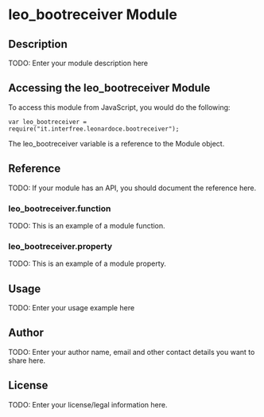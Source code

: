 # leo_bootreceiver Module

## Description

TODO: Enter your module description here

## Accessing the leo_bootreceiver Module

To access this module from JavaScript, you would do the following:

    var leo_bootreceiver = require("it.interfree.leonardoce.bootreceiver");

The leo_bootreceiver variable is a reference to the Module object.

## Reference

TODO: If your module has an API, you should document
the reference here.

### leo_bootreceiver.function

TODO: This is an example of a module function.

### leo_bootreceiver.property

TODO: This is an example of a module property.

## Usage

TODO: Enter your usage example here

## Author

TODO: Enter your author name, email and other contact
details you want to share here.

## License

TODO: Enter your license/legal information here.
